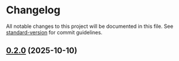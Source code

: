 # Changelog

All notable changes to this project will be documented in this file. See [standard-version](https://github.com/conventional-changelog/standard-version) for commit guidelines.

## [0.2.0](https://github.com/Julian-Diaz01/konnektaro-fe/compare/v0.1.7...v0.2.0) (2025-10-10)
